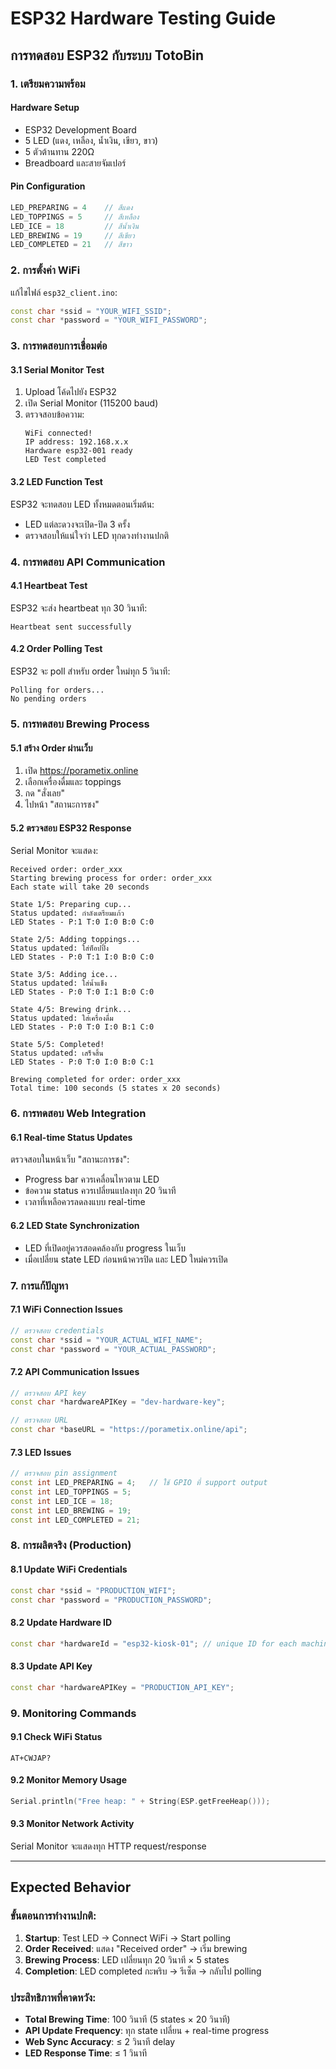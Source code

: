 # ESP32 Hardware Testing Guide

## การทดสอบ ESP32 กับระบบ TotoBin

### 1. เตรียมความพร้อม

#### Hardware Setup
- ESP32 Development Board
- 5 LED (แดง, เหลือง, น้ำเงิน, เขียว, ขาว)
- 5 ตัวต้านทาน 220Ω
- Breadboard และสายจัมเปอร์

#### Pin Configuration
```cpp
LED_PREPARING = 4    // สีแดง
LED_TOPPINGS = 5     // สีเหลือง  
LED_ICE = 18         // สีน้ำเงิน
LED_BREWING = 19     // สีเขียว
LED_COMPLETED = 21   // สีขาว
```

### 2. การตั้งค่า WiFi

แก้ไขไฟล์ `esp32_client.ino`:
```cpp
const char *ssid = "YOUR_WIFI_SSID";
const char *password = "YOUR_WIFI_PASSWORD";
```

### 3. การทดสอบการเชื่อมต่อ

#### 3.1 Serial Monitor Test
1. Upload โค้ดไปยัง ESP32
2. เปิด Serial Monitor (115200 baud)
3. ตรวจสอบข้อความ:
   ```
   WiFi connected!
   IP address: 192.168.x.x
   Hardware esp32-001 ready
   LED Test completed
   ```

#### 3.2 LED Function Test
ESP32 จะทดสอบ LED ทั้งหมดตอนเริ่มต้น:
- LED แต่ละดวงจะเปิด-ปิด 3 ครั้ง
- ตรวจสอบให้แน่ใจว่า LED ทุกดวงทำงานปกติ

### 4. การทดสอบ API Communication

#### 4.1 Heartbeat Test
ESP32 จะส่ง heartbeat ทุก 30 วินาที:
```
Heartbeat sent successfully
```

#### 4.2 Order Polling Test
ESP32 จะ poll สำหรับ order ใหม่ทุก 5 วินาที:
```
Polling for orders...
No pending orders
```

### 5. การทดสอบ Brewing Process

#### 5.1 สร้าง Order ผ่านเว็บ
1. เปิด https://porametix.online
2. เลือกเครื่องดื่มและ toppings
3. กด "สั่งเลย"
4. ไปหน้า "สถานะการชง"

#### 5.2 ตรวจสอบ ESP32 Response
Serial Monitor จะแสดง:
```
Received order: order_xxx
Starting brewing process for order: order_xxx
Each state will take 20 seconds

State 1/5: Preparing cup...
Status updated: กำลังเตรียมแก้ว
LED States - P:1 T:0 I:0 B:0 C:0

State 2/5: Adding toppings...
Status updated: ใส่ท็อปปิ้ง
LED States - P:0 T:1 I:0 B:0 C:0

State 3/5: Adding ice...
Status updated: ใส่น้ำแข็ง
LED States - P:0 T:0 I:1 B:0 C:0

State 4/5: Brewing drink...
Status updated: ใส่เครื่องดื่ม
LED States - P:0 T:0 I:0 B:1 C:0

State 5/5: Completed!
Status updated: เสร็จสิ้น
LED States - P:0 T:0 I:0 B:0 C:1

Brewing completed for order: order_xxx
Total time: 100 seconds (5 states x 20 seconds)
```

### 6. การทดสอบ Web Integration

#### 6.1 Real-time Status Updates
ตรวจสอบในหน้าเว็บ "สถานะการชง":
- Progress bar ควรเคลื่อนไหวตาม LED
- ข้อความ status ควรเปลี่ยนแปลงทุก 20 วินาที
- เวลาที่เหลือควรลดลงแบบ real-time

#### 6.2 LED State Synchronization
- LED ที่เปิดอยู่ควรสอดคล้องกับ progress ในเว็บ
- เมื่อเปลี่ยน state LED ก่อนหน้าควรปิด และ LED ใหม่ควรเปิด

### 7. การแก้ปัญหา

#### 7.1 WiFi Connection Issues
```cpp
// ตรวจสอบ credentials
const char *ssid = "YOUR_ACTUAL_WIFI_NAME";
const char *password = "YOUR_ACTUAL_PASSWORD";
```

#### 7.2 API Communication Issues
```cpp
// ตรวจสอบ API key
const char *hardwareAPIKey = "dev-hardware-key";

// ตรวจสอบ URL
const char *baseURL = "https://porametix.online/api";
```

#### 7.3 LED Issues
```cpp
// ตรวจสอบ pin assignment
const int LED_PREPARING = 4;   // ใช้ GPIO ที่ support output
const int LED_TOPPINGS = 5;
const int LED_ICE = 18;
const int LED_BREWING = 19; 
const int LED_COMPLETED = 21;
```

### 8. การผลิตจริง (Production)

#### 8.1 Update WiFi Credentials
```cpp
const char *ssid = "PRODUCTION_WIFI";
const char *password = "PRODUCTION_PASSWORD";
```

#### 8.2 Update Hardware ID
```cpp
const char *hardwareId = "esp32-kiosk-01"; // unique ID for each machine
```

#### 8.3 Update API Key
```cpp
const char *hardwareAPIKey = "PRODUCTION_API_KEY";
```

### 9. Monitoring Commands

#### 9.1 Check WiFi Status
```
AT+CWJAP?
```

#### 9.2 Monitor Memory Usage
```cpp
Serial.println("Free heap: " + String(ESP.getFreeHeap()));
```

#### 9.3 Monitor Network Activity
Serial Monitor จะแสดงทุก HTTP request/response

---

## Expected Behavior

### ขั้นตอนการทำงานปกติ:
1. **Startup**: Test LED → Connect WiFi → Start polling
2. **Order Received**: แสดง "Received order" → เริ่ม brewing
3. **Brewing Process**: LED เปลี่ยนทุก 20 วินาที × 5 states
4. **Completion**: LED completed กะพริบ → รีเซ็ต → กลับไป polling

### ประสิทธิภาพที่คาดหวัง:
- **Total Brewing Time**: 100 วินาที (5 states × 20 วินาที)
- **API Update Frequency**: ทุก state เปลี่ยน + real-time progress
- **Web Sync Accuracy**: ≤ 2 วินาที delay
- **LED Response Time**: ≤ 1 วินาที
